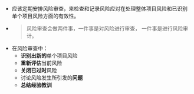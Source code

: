 - 应该定期安排风险审查，来检查和记录风险应对在处理整体项目风险和已识别单个项目风险方面的有效性。
- > 风险审查会做两件事，一件事是对风险进行审查， 一件事是进行风险审计。
- 在风险审查中：
	- **识别出新的**单个项目风险
	- **重新评估**当前风险
	- **关闭已过时**风险
	- 讨论风险发生所引发的**问题**
	- **总结经验教训**